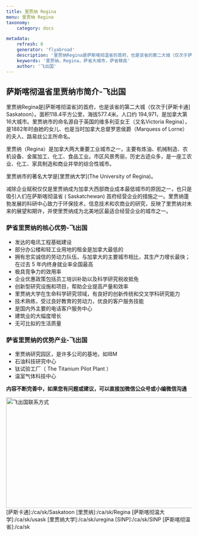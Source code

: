 ```yaml
---
title: 里贾纳 Regina
menu: 里贾纳 Regina
taxonomy:
    category: docs

metadata:
    refresh: 0
    generator: 'flyabroad'
    description: '里贾纳Regina是萨斯喀彻温省的首府，也是该省的第二大城（仅次于萨斯卡通 Saskatoon）。面积118.4平方公里，海拔577.4米。人口约 194,971，是加拿大第16大城市。里贾纳市的命名源自于英国的维多利亚女王（又名Victoria Regina），是1882年时由她的女儿、也是当时加拿大总督罗恩侯爵（Marquess of Lorne）的夫人、路易丝公主所命名。'
    keywords: '里贾纳，Regina，萨省大城市，萨省移民'
    author: '飞出国'
---
```

## 萨斯喀彻温省里贾纳市简介-飞出国

里贾纳Regina是[萨斯喀彻温省]的首府，也是该省的第二大城（仅次于[萨斯卡通] Saskatoon）。面积118.4平方公里，海拔577.4米。人口约 194,971，是加拿大第16大城市。里贾纳市的命名源自于英国的维多利亚女王（又名Victoria Regina），是1882年时由她的女儿、也是当时加拿大总督罗恩侯爵（Marquess of Lorne）的夫人、路易丝公主所命名。

里贾纳（Regina）是加拿大两大重要工业城市之一，主要有炼油、机械制造、农机设备、金属加工、化工、食品工业。市区风景秀丽，历史古迹众多，是一座工农业、化工、家具制造和商业并举的综合性城市。

里贾纳市的著名大学是[里贾纳大学](The University of Regina)。

减除企业赋税仅仅是里贾纳成为加拿大西部商业成本最低城市的原因之一，也只是吸引人们在萨斯喀彻温省 ( Saskatchewan) 首府经营企业的措施之一。里贾纳蓬勃发展的科研中心致力于环保技术，信息技术和农商业的研究，反映了里贾纳对未来的展望和期许，并使里贾纳成为北美地区最适合经营企业的城市之一。

### 萨省里贾纳的核心优势-飞出国

* 发达的电讯工程基础建设
* 部分办公楼和轻工业用地的租金是加拿大最低的
* 拥有忠实诚信的劳动力队伍，与加拿大的主要城市相比，其生产力增长最快；在过去 5 年内终身就业率全国最高
* 极具竞争力的效用率
* 企业优惠政策包括员工培训补助以及科学研究税收抵免
* 创新型研究设施和项目，帮助企业提高产量和效率
* 里贾纳大学在生命科学研究领域，有良好的创新传统和交叉学科研究能力
* 技术熟练，受过良好教育的劳动力，优良的客户服务技能
* 是国内外主要的电话客户服务中心
* 建筑业的大幅度增长 
* 无可比拟的生活质量

### 萨省里贾纳的优势产业-飞出国

* 里贾纳研究园区，是许多公司的基地，如IBM
* 石油科技研究中心
* 钛试验工厂（ The Titanium Pilot Plant ）
* 温室气体科技中心

**内容不断完善中，如果您有问题或建议，可以直接加微信公众号或小编微信沟通**

<img src="http://wx1.sinaimg.cn/mw1024/892c310fly1fgkvndf1s9j20p008d0v3.jpg" width = "900" height = "300" alt="飞出国联系方式" align=center />
[萨斯卡通]:/ca/sk/Saskatoon
[里贾纳]:/ca/sk/Regina
[萨斯喀彻温大学]:/ca/sk/usask
[里贾纳大学]:/ca/sk/uregina
[SINP]:/ca/sk/SINP
[萨斯喀彻温省]:/ca/sk